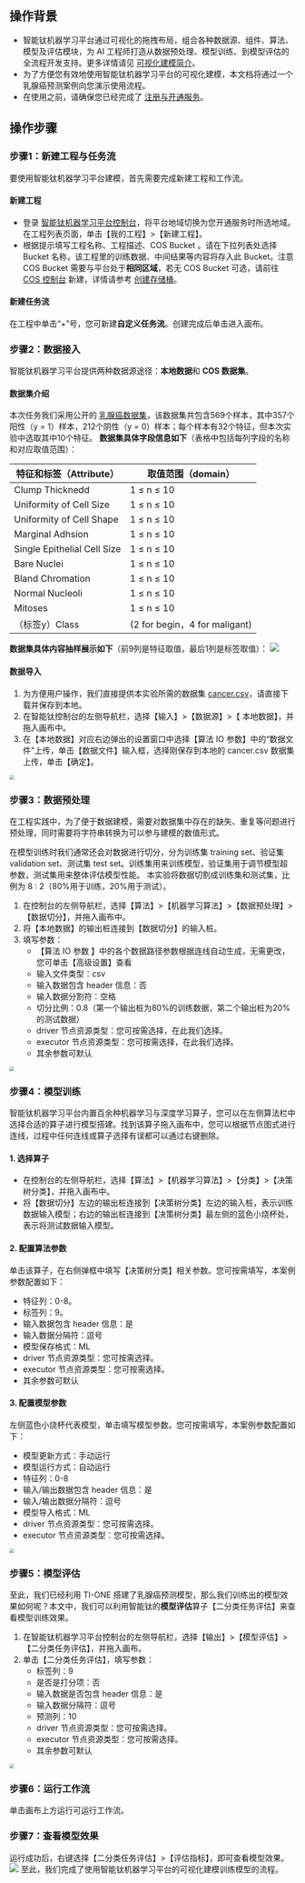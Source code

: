 ## 操作背景
- 智能钛机器学习平台通过可视化的拖拽布局，组合各种数据源、组件、算法、模型及评估模块，为 AI 工程师打造从数据预处理、模型训练、到模型评估的全流程开发支持。更多详情请见 [可视化建模简介](https://cloud.tencent.com/document/product/851/44457)。
- 为了方便您有效地使用智能钛机器学习平台的可视化建模，本文档将通过一个乳腺癌预测案例向您演示使用流程。
- 在使用之前，请确保您已经完成了 [注册与开通服务](https://cloud.tencent.com/document/product/851/39086)。

## 操作步骤
### 步骤1：新建工程与任务流
要使用智能钛机器学习平台建模，首先需要完成新建工程和工作流。

#### 新建工程
- 登录 [智能钛机器学习平台控制台](https://console.cloud.tencent.com/tione)，将平台地域切换为您开通服务时所选地域。在工程列表页面，单击【我的工程】>【新建工程】。                       
- 根据提示填写工程名称、工程描述、COS Bucket 。请在下拉列表处选择 Bucket 名称，该工程里的训练数据、中间结果等内容将存入此 Bucket。注意 COS Bucket 需要与平台处于**相同区域**，若无 COS Bucket 可选，请前往 [COS 控制台](https://console.cloud.tencent.com/cos) 新建，详情请参考 [创建存储桶](https://cloud.tencent.com/document/product/436/13309)。

#### 新建任务流
在工程中单击“+”号，您可新建**自定义任务流**。创建完成后单击进入画布。

### 步骤2：数据接入

智能钛机器学习平台提供两种数据源途径：**本地数据**和 **COS 数据集**。

#### 数据集介绍

本次任务我们采用公开的 [乳腺癌数据集](https://archive.ics.uci.edu/ml/machine-learning-databases/breast-cancer-wisconsin/)，该数据集共包含569个样本，其中357个阳性（y = 1）样本，212个阴性（y = 0）样本；每个样本有32个特征，但本次实验中选取其中10个特征。
**数据集具体字段信息如下**（表格中包括每列字段的名称和对应取值范围）：

| 特征和标签（Attribute）     | 取值范围（domain）            |
| --------------------------- | ----------------------------- |
| Clump Thicknedd             | 1 ≤ n ≤ 10                    |
| Uniformity of Cell Size     | 1 ≤ n ≤ 10                    |
| Uniformity of Cell Shape    | 1 ≤ n ≤ 10                    |
| Marginal Adhsion            | 1 ≤ n ≤ 10                    |
| Single Epithelial Cell Size | 1 ≤ n ≤ 10                    |
| Bare Nuclei                 | 1 ≤ n ≤ 10                    |
| Bland Chromation            | 1 ≤ n ≤ 10                    |
| Normal Nucleoli             | 1 ≤ n ≤ 10                    |
| Mitoses                     | 1 ≤ n ≤ 10                    |
| （标签y）Class              | (2 for begin，4 for maligant) |

**数据集具体内容抽样展示如下**（前9列是特征取值，最后1列是标签取值）：
![](https://main.qcloudimg.com/raw/819676363ca20f102558d13a3143019c.png)

 #### 数据导入
1. 为方便用户操作，我们直接提供本实验所需的数据集 [cancer.csv](https://main.qcloudimg.com/raw/73aa027737753b77769468636e4ff1cc/cancer.csv)，请直接下载并保存到本地。
2. 在智能钛控制台的左侧导航栏，选择【输入】>【数据源】>【 本地数据】，并拖入画布中。
3. 在【本地数据】对应右边弹出的设置窗口中选择【算法 IO 参数】中的“数据文件”上传，单击【数据文件】输入框，选择刚保存到本地的 cancer.csv 数据集上传，单击【确定】。

<img src="https://main.qcloudimg.com/raw/2d97b53fcfed54e383c94259165a10b9.png" style="zoom:50%;" />

### 步骤3：数据预处理

在工程实践中，为了便于数据建模，需要对数据集中存在的缺失、重复等问题进行预处理，同时需要将字符串转换为可以参与建模的数值形式。

在模型训练时我们通常还会对数据进行切分，分为训练集 training set、验证集 validation set、测试集 test set。训练集用来训练模型，验证集用于调节模型超参数，测试集用来整体评估模型性能。 本实验将数据切割成训练集和测试集，比例为 8 : 2（80%用于训练，20%用于测试）。

1. 在控制台的左侧导航栏，选择【算法】>【机器学习算法】>【数据预处理】>【数据切分】，并拖入画布中。
2. 将【本地数据】的输出桩连接到【数据切分】的输入桩。
3. 填写参数：
   - 【算法 IO 参数 】中的各个数据路径参数根据连线自动生成，无需更改，您可单击【高级设置】查看
   - 输入文件类型：csv
   - 输入数据包含 header 信息：否
   - 输入数据分割符：空格
   - 切分比例：0.8（第一个输出桩为80%的训练数据，第二个输出桩为20%的测试数据）
   - driver 节点资源类型：您可按需选择，在此我们选择。
   - executor 节点资源类型：您可按需选择，在此我们选择。
   - 其余参数可默认

<img src="https://main.qcloudimg.com/raw/e83b9ae86d392529b9c66911e760935d.png" style="zoom:50%;" />

### 步骤4：模型训练

智能钛机器学习平台内置百余种机器学习与深度学习算子，您可以在左侧算法栏中选择合适的算子进行模型搭建。找到该算子拖入画布中，您可以根据节点图式进行连线，过程中任何连线或算子选择有误都可以通过右键删除。

#### 1. 选择算子
- 在控制台的左侧导航栏，选择【算法】>【机器学习算法】>【分类】>【决策树分类】，并拖入画布中。
- 将【数据切分】左边的输出桩连接到【决策树分类】左边的输入桩，表示训练数据输入模型；右边的输出桩连接到【决策树分类】最左侧的蓝色小烧杯处，表示将测试数据输入模型。

#### 2. 配置算法参数

单击该算子，在右侧弹框中填写【决策树分类】相关参数。您可按需填写，本案例参数配置如下：
- 特征列：0-8。
- 标签列：9。
- 输入数据包含 header 信息：是
- 输入数据分隔符：逗号
- 模型保存格式：ML
- driver 节点资源类型：您可按需选择。
- executor 节点资源类型：您可按需选择。
- 其余参数可默认

#### 3. 配置模型参数

左侧蓝色小烧杯代表模型，单击填写模型参数。您可按需填写，本案例参数配置如下：
- 模型更新方式：手动运行
- 模型运行方式：自动运行
- 特征列：0-8
- 输入/输出数据包含 header 信息：是
- 输入/输出数据分隔符：逗号
- 模型导入格式：ML
- driver 节点资源类型：您可按需选择。
- executor 节点资源类型：您可按需选择。

<img src="https://main.qcloudimg.com/raw/70c2f16c93e65313541f38388fc190cb.png" style="zoom:50%;" />

### 步骤5：模型评估
至此，我们已经利用 TI-ONE 搭建了乳腺癌预测模型，那么我们训练出的模型效果如何呢？本文中，我们可以利用智能钛的**模型评估**算子【二分类任务评估】来查看模型训练效果。

1. 在智能钛机器学习平台控制台的左侧导航栏，选择【输出】>【模型评估】>【二分类任务评估】，并拖入画布。
2. 单击【二分类任务评估】，填写参数：  
   - 标签列：9
   - 是否是打分项：否
   - 输入数据是否包含 header 信息：是
   - 输入数据分隔符：逗号
   - 预测列：10
   - driver 节点资源类型：您可按需选择。
   - executor 节点资源类型：您可按需选择。
   - 其余参数可默认

<img src="https://main.qcloudimg.com/raw/bcfe7dcf1a2d808f34392f14630c4133.png" style="zoom:50%;" />


### 步骤6：运行工作流
单击画布上方运行可运行工作流。

### 步骤7：查看模型效果
运行成功后，右键选择【二分类任务评估】>【评估指标】，即可查看模型效果。
![](https://main.qcloudimg.com/raw/5e2841f7e7e265618088f643700df4bb.png)
至此，我们完成了使用智能钛机器学习平台的可视化建模训练模型的流程。
